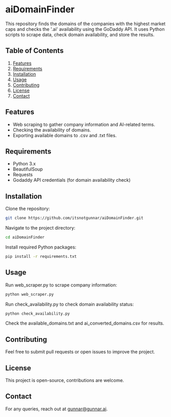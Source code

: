 # aiDomainFinder
This repository finds the domains of the companies with the highest market caps and checks the '.ai' availability using the GoDaddy API. It uses Python scripts to scrape data, check domain availability, and store the results.

## Table of Contents

1. [Features](#features)
2. [Requirements](#requirements)
3. [Installation](#installation)
4. [Usage](#usage)
5. [Contributing](#contributing)
6. [License](#license)
7. [Contact](#contact)

## Features

- Web scraping to gather company information and AI-related terms.
- Checking the availability of domains.
- Exporting available domains to .csv and .txt files.

## Requirements

- Python 3.x
- BeautifulSoup
- Requests
- Godaddy API credentials (for domain availability check)

## Installation

Clone the repository:

```bash
git clone https://github.com/itsnotgunnar/aiDomainFinder.git
```

Navigate to the project directory:

```bash
cd aiDomainFinder
```

Install required Python packages:

```bash
pip install -r requirements.txt
```

## Usage

Run web_scraper.py to scrape company information:

```bash
python web_scraper.py
```

Run check_availability.py to check domain availability status:

```bash
python check_availability.py
```

Check the available_domains.txt and ai_converted_domains.csv for results.

## Contributing

Feel free to submit pull requests or open issues to improve the project.

## License

This project is open-source, contributions are welcome.

## Contact

For any queries, reach out at gunnar@gunnar.ai.
